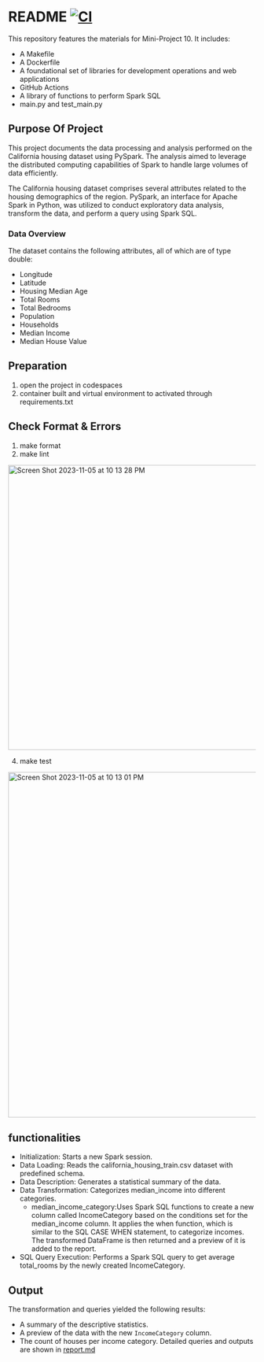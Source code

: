 # README [![CI](https://github.com/nogibjj/Project10_Vivian/actions/workflows/ci.yml/badge.svg)](https://github.com/nogibjj/Project10_Vivian/actions/workflows/ci.yml)

This repository features the materials for Mini-Project 10. It includes: 
- A Makefile
- A Dockerfile
- A foundational set of libraries for development operations and web applications
- GitHub Actions
- A library of functions to perform Spark SQL
- main.py and test_main.py

## Purpose Of Project
This project documents the data processing and analysis performed on the California housing dataset using PySpark. The analysis aimed to leverage the distributed computing capabilities of Spark to handle large volumes of data efficiently.

The California housing dataset comprises several attributes related to the housing demographics of the region. PySpark, an interface for Apache Spark in Python, was utilized to conduct exploratory data analysis, transform the data, and perform a query using Spark SQL.

### Data Overview
The dataset contains the following attributes, all of which are of type double:
- Longitude
- Latitude
- Housing Median Age
- Total Rooms
- Total Bedrooms
- Population
- Households
- Median Income
- Median House Value

## Preparation 
1. open the project in codespaces
2. container built and virtual environment to activated through requirements.txt

## Check Format & Errors
1. make format
2. make lint

<img width="579" alt="Screen Shot 2023-11-05 at 10 13 28 PM" src="https://github.com/nogibjj/Project10_Vivian/assets/143654445/14d59db7-6014-4ed9-a7c1-6faff592df71">


4. make test

<img width="702" alt="Screen Shot 2023-11-05 at 10 13 01 PM" src="https://github.com/nogibjj/Project10_Vivian/assets/143654445/9ee9d1c7-df00-4c29-872e-4f66e69aac45">


## functionalities
- Initialization: Starts a new Spark session.
- Data Loading: Reads the california_housing_train.csv dataset with predefined schema.
- Data Description: Generates a statistical summary of the data.
- Data Transformation: Categorizes median_income into different categories.
    - median_income_category:Uses Spark SQL functions to create a new column called IncomeCategory based on the conditions set for the median_income column. It applies the when function, which is similar to the SQL CASE WHEN statement, to categorize incomes. The transformed DataFrame is then returned and a preview of it is added to the report.
- SQL Query Execution: Performs a Spark SQL query to get average total_rooms by the newly created IncomeCategory.

## Output
The transformation and queries yielded the following results:
- A summary of the descriptive statistics.
- A preview of the data with the new `IncomeCategory` column.
- The count of houses per income category.
Detailed queries and outputs are shown in [report.md](https://github.com/nogibjj/Project10_Vivian/blob/c7abbfa538c86c8cb0e3fd0cc29f6a1b16a29c9e/report.md)
